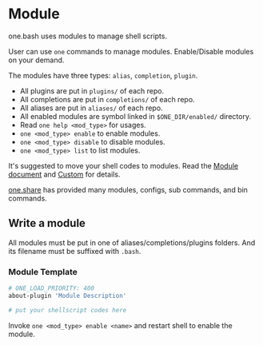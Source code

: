 # Module

one.bash uses modules to manage shell scripts.

User can use `one` commands to manage modules. Enable/Disable modules on your demand.

The modules have three types: `alias`, `completion`, `plugin`.

- All plugins are put in `plugins/` of each repo.
- All completions are put in `completions/` of each repo.
- All aliases are put in `aliases/` of each repo.
- All enabled modules are symbol linked in `$ONE_DIR/enabled/` directory.
- Read `one help <mod_type>` for usages.
- `one <mod_type> enable` to enable modules.
- `one <mod_type> disable` to disable modules.
- `one <mod_type> list` to list modules.

It's suggested to move your shell codes to modules.
Read the [Module document](./module.md) and [Custom](../README.md#custom) for details.

[one.share][] has provided many modules, configs, sub commands, and bin commands.

## Write a module

All modules must be put in one of aliases/completions/plugins folders. And its filename must be suffixed with `.bash`.

### Module Template

```sh
# ONE_LOAD_PRIORITY: 400
about-plugin 'Module Description'

# put your shellscript codes here
```

Invoke `one <mod_type> enable <name>` and restart shell to enable the module.


<!-- links -->

[one.share]: https://github.com/one-bash/one.share
